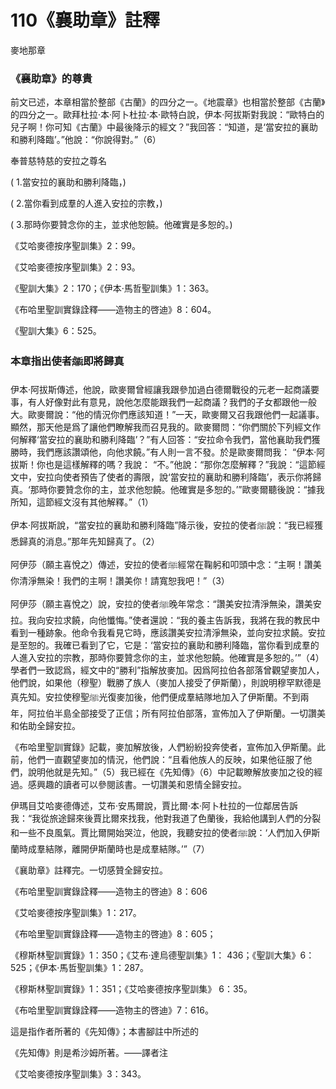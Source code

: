 # 110《襄助章》註釋

麥地那章

### 《襄助章》的尊貴

前文已述，本章相當於整部《古蘭》的四分之一。《地震章》也相當於整部《古蘭》的四分之一。歐拜杜拉·本·阿卜杜拉·本·歐特白說，伊本·阿拔斯對我說：“歐特白的兒子啊！你可知《古蘭》中最後降示的經文？”我回答：“知道，是‘當安拉的襄助和勝利降臨’。”他說：“你說得對。”（6）

奉普慈特慈的安拉之尊名

( 1.當安拉的襄助和勝利降臨，)

( 2.當你看到成羣的人進入安拉的宗教，)

( 3.那時你要贊念你的主，並求他恕饒。他確實是多恕的。)

《艾哈麥德按序聖訓集》2：99。

《艾哈麥德按序聖訓集》2：93。

《聖訓大集》2：170；《伊本·馬哲聖訓集》1：363。

《布哈里聖訓實錄詮釋——造物主的啓迪》8：604。

《聖訓大集》6：525。

### 本章指出使者ﷺ即將歸真

伊本·阿拔斯傳述，他說，歐麥爾曾經讓我跟參加過白德爾戰役的元老一起商議要事，有人好像對此有意見，說他怎麼能跟我們一起商議？我們的子女都跟他一般大。歐麥爾說：“他的情況你們應該知道！”一天，歐麥爾又召我跟他們一起議事。顯然，那天他是爲了讓他們瞭解我而召見我的。歐麥爾問：“你們關於下列經文作何解釋‘當安拉的襄助和勝利降臨’？”有人回答：“安拉命令我們，當他襄助我們獲勝時，我們應該讚頌他，向他求饒。”有人則一言不發。於是歐麥爾問我： “伊本·阿拔斯！你也是這樣解釋的嗎？我說： “不。”他說：“那你怎麼解釋？”我說：“這節經文中，安拉向使者預告了使者的壽限，說‘當安拉的襄助和勝利降臨’，表示你將歸真。‘那時你要贊念你的主，並求他恕饒。他確實是多恕的。’”歐麥爾聽後說：“據我所知，這節經文沒有其他解釋。”（1）

伊本·阿拔斯說，“當安拉的襄助和勝利降臨”降示後，安拉的使者ﷺ說：“我已經獲悉歸真的消息。”那年先知歸真了。（2）

阿伊莎（願主喜悅之）傳述，安拉的使者ﷺ經常在鞠躬和叩頭中念：“主啊！讚美你清淨無染！我們的主啊！讚美你！請寬恕我吧！”（3）

阿伊莎（願主喜悅之）說，安拉的使者ﷺ晚年常念：“讚美安拉清淨無染，讚美安拉。我向安拉求饒，向他懺悔。”使者還說：“我的養主告訴我，我將在我的教民中看到一種跡象。他命令我看見它時，應該讚美安拉清淨無染，並向安拉求饒。安拉是至恕的。我確已看到了它，它是：‘當安拉的襄助和勝利降臨，當你看到成羣的人進入安拉的宗教，那時你要贊念你的主，並求他恕饒。他確實是多恕的。’”（4）學者們一致認爲，經文中的“勝利”指解放麥加。因爲阿拉伯各部落曾觀望麥加人，他們說，如果他（穆聖）戰勝了族人（麥加人接受了伊斯蘭），則說明穆罕默德是真先知。安拉使穆聖ﷺ光復麥加後，他們便成羣結隊地加入了伊斯蘭。不到兩年，阿拉伯半島全部接受了正信；所有阿拉伯部落，宣佈加入了伊斯蘭。一切讚美和佑助全歸安拉。

《布哈里聖訓實錄》記載，麥加解放後，人們紛紛投奔使者，宣佈加入伊斯蘭。此前，他們一直觀望麥加的情況，他們說：“且看他族人的反映，如果他征服了他們，說明他就是先知。”（5）我已經在《先知傳》（6）中記載瞭解放麥加之役的經過。感興趣的讀者可以參閱該書。一切讚美和恩情全歸安拉。

伊瑪目艾哈麥德傳述，艾布·安馬爾說，賈比爾·本·阿卜杜拉的一位鄰居告訴我：“我從旅途歸來後賈比爾來找我，他對我道了色蘭後，我給他講到人們的分裂和一些不良風氣。賈比爾開始哭泣，他說，我聽安拉的使者ﷺ說：‘人們加入伊斯蘭時成羣結隊，離開伊斯蘭時也是成羣結隊。’”（7）

《襄助章》註釋完。一切感贊全歸安拉。


《布哈里聖訓實錄詮釋——造物主的啓迪》8：606

《艾哈麥德按序聖訓集》1：217。

《布哈里聖訓實錄詮釋——造物主的啓迪》8：605；

《穆斯林聖訓實錄》1：350；《艾布·達烏德聖訓集》1： 436；《聖訓大集》6：525；《伊本·馬哲聖訓集》1：287。

《穆斯林聖訓實錄》1：351；《艾哈麥德按序聖訓集》 6：35。

《布哈里聖訓實錄詮釋——造物主的啓迪》7：616。

這是指作者所著的《先知傳》；本書腳註中所述的

《先知傳》則是希沙姆所著。——譯者注

《艾哈麥德按序聖訓集》3：343。
